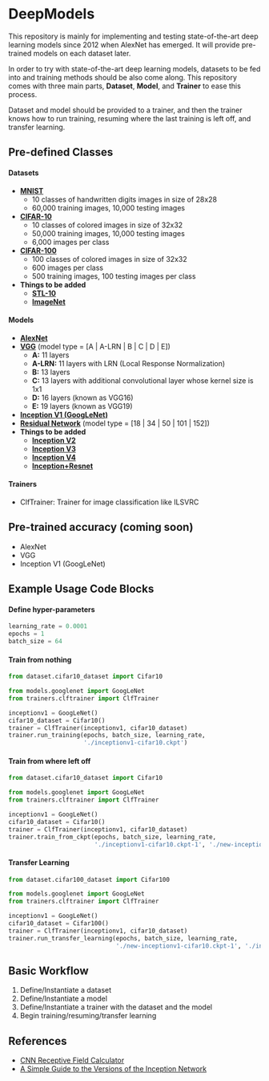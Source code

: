 # DeepModels

This repository is mainly for implementing and testing state-of-the-art deep learning models since 2012 when AlexNet has emerged. It will provide pre-trained models on each dataset later.

In order to try with state-of-the-art deep learning models, datasets to be fed into and training methods should be also come along. This repository comes with three main parts, **Dataset**, **Model**, and **Trainer** to ease this process.

Dataset and model should be provided to a trainer, and then the trainer knows how to run training, resuming where the last training is left off, and transfer learning.

## Pre-defined Classes
#### Datasets
- **[MNIST](http://yann.lecun.com/exdb/mnist)**
  - 10 classes of handwritten digits images in size of 28x28
  - 60,000 training images, 10,000 testing images
- **[CIFAR-10](https://www.cs.toronto.edu/~kriz/cifar.html)**
  - 10 classes of colored images in size of 32x32
  - 50,000 training images, 10,000 testing images
  - 6,000 images per class
- **[CIFAR-100](https://www.cs.toronto.edu/~kriz/cifar.html)**
  - 100 classes of colored images in size of 32x32
  - 600 images per class
  - 500 training images, 100 testing images per class
- **Things to be added**
  - **[STL-10](https://cs.stanford.edu/~acoates/stl10/)**
  - **[ImageNet](http://www.image-net.org/)**

#### Models
- **[AlexNet](https://papers.nips.cc/paper/4824-imagenet-classification-with-deep-convolutional-neural-networks.pdf)**
- **[VGG](https://arxiv.org/pdf/1409.1556.pdf)** (model type = [A | A-LRN | B | C | D | E])
  - **A:** 11 layers
  - **A-LRN:** 11 layers with LRN (Local Response Normalization)
  - **B:** 13 layers
  - **C:** 13 layers with additional convolutional layer whose kernel size is 1x1
  - **D:** 16 layers (known as VGG16)
  - **E:** 19 layers (known as VGG19)
- **[Inception V1 (GoogLeNet)](https://arxiv.org/pdf/1409.4842.pdf)**
- **[Residual Network](https://arxiv.org/pdf/1512.03385.pdf)** (model type = [18 | 34 | 50 | 101 | 152])
- **Things to be added**
  - **[Inception V2](https://arxiv.org/pdf/1512.00567v3.pdf)**
  - **[Inception V3](https://arxiv.org/pdf/1512.00567v3.pdf)**
  - **[Inception V4](https://arxiv.org/pdf/1602.07261.pdf)**
  - **[Inception+Resnet](https://arxiv.org/pdf/1602.07261.pdf)**

#### Trainers
- ClfTrainer: Trainer for image classification like ILSVRC

## Pre-trained accuracy (coming soon)
- AlexNet
- VGG
- Inception V1 (GoogLeNet)

## Example Usage Code Blocks
#### Define hyper-parameters
```python
learning_rate = 0.0001
epochs = 1
batch_size = 64
```

#### Train from nothing
```python
from dataset.cifar10_dataset import Cifar10

from models.googlenet import GoogLeNet
from trainers.clftrainer import ClfTrainer

inceptionv1 = GoogLeNet()
cifar10_dataset = Cifar10()
trainer = ClfTrainer(inceptionv1, cifar10_dataset)
trainer.run_training(epochs, batch_size, learning_rate,
                     './inceptionv1-cifar10.ckpt')
```

#### Train from where left off
```python
from dataset.cifar10_dataset import Cifar10

from models.googlenet import GoogLeNet
from trainers.clftrainer import ClfTrainer

inceptionv1 = GoogLeNet()
cifar10_dataset = Cifar10()
trainer = ClfTrainer(inceptionv1, cifar10_dataset)
trainer.train_from_ckpt(epochs, batch_size, learning_rate,
                        './inceptionv1-cifar10.ckpt-1', './new-inceptionv1-cifar10.ckpt')
```

#### Transfer Learning
```python
from dataset.cifar100_dataset import Cifar100

from models.googlenet import GoogLeNet
from trainers.clftrainer import ClfTrainer

inceptionv1 = GoogLeNet()
cifar10_dataset = Cifar100()
trainer = ClfTrainer(inceptionv1, cifar10_dataset)
trainer.run_transfer_learning(epochs, batch_size, learning_rate,
                              './new-inceptionv1-cifar10.ckpt-1', './inceptionv1-ciafar100.ckpt')
```

## Basic Workflow
1. Define/Instantiate a dataset
2. Define/Instantiate a model
3. Define/Instantiate a trainer with the dataset and the model
4. Begin training/resuming/transfer learning

## References
- [CNN Receptive Field Calculator](http://fomoro.com/tools/receptive-fields/index.html)
- [A Simple Guide to the Versions of the Inception Network](https://towardsdatascience.com/a-simple-guide-to-the-versions-of-the-inception-network-7fc52b863202)
